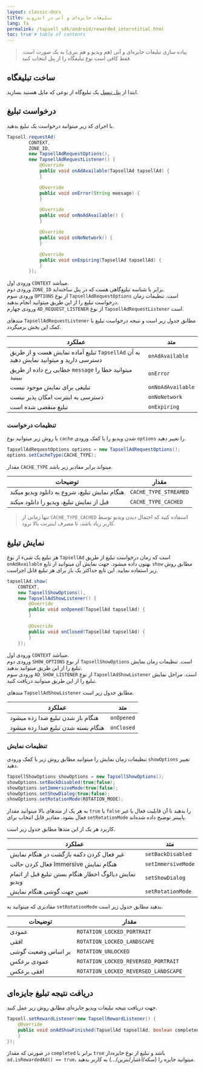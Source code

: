 ```yaml
---
layout: classic-docs
title: تبلیغات جایزه‌ای و آنی در اندروید
lang: fa
permalink: /tapsell_sdk/android/rewarded_interstitial.html
toc: true # table of contents
---
```

>پیاده سازی تبلیغات جایزه‌ای و آنی (هم ویدیو‌ و هم بنری) به یک صورت است. فقط کافی است نوع تبلیغگاه را از پنل انتخاب کنید.

## ساخت تبلیغگاه
ابتدا از [پنل تپسل](https://dashboard.tapsell.ir/) یک تبلیغ‌گاه از نوعی که مایل هستید بسازید.

## درخواست تبلیغ
با اجرای کد زیر میتوانید درخواست یک تبلیغ بدهید.

```java
Tapsell.requestAd(
        CONTEXT,
        ZONE_ID,
        new TapsellAdRequestOptions(),
        new TapsellAdRequestListener() {
            @Override
            public void onAdAvailable(TapsellAd tapsellAd) {
            }

            @Override
            public void onError(String meesage) {
            }

            @Override
            public void onNoAdAvailable() {
            }

            @Override
            public void onNoNetwork() {
            }

            @Override
            public void onExpiring(TapsellAd tapsellAd) {
            }
        });
```
ورودی اول `CONTEXT` میباشد.  
ورودی دوم `ZONE_ID` برابر با شناسه تبلیغ‌گاهی هست که در پنل ساخته‌اید.  
ورودی سوم `OPTIONS` از نوع `TapsellAdRequestOptions` است. تنظیمات زمان درخواست تبلیغ را از این طریق میتوانید انجام بدهید.  
ورودی چهارم `AD_REQUEST_LISTENER` از نوع `TapsellAdRequestListener` است.  
  
متدهای `TapsellAdRequestListener` مطابق جدول زیر است و نتیجه درخواست تبلیغ با کمک این بخش برمیگردد.

| عملکرد | متد |
| - | - |
| تبلیع آماده نمایش هست و از طریق `TapsellAd` به آن دسترسی دارید و میتوانید نمایش دهید | `onAdAvailable` |
| خطایی رخ داده از طریق `message` میتوانید خطا را ببینید | `onError` |
| تبلیغی برای نمایش موجود نیست | `onNoAdAvailable` |
| دسترسی به اینترنت امکان پذیر نیست | `onNoNetwork` |
| تبلیغ منقضی شده است | `onExpiring` |

### تنظیمات درخواست
با روش زیر میتوانید نوع `cache` شدن ویدیو را با کمک ورودی `options` را تغییر دهید.  
```java
TapsellAdRequestOptions options = new TapsellAdRequestOptions();
options.setCacheType(CACHE_TYPE);
```
مقدار `CACHE_TYPE` میتواند برابر مقادیر زیر باشد.

| توضیحات | مقدار |
| - | - |
| هنگام نمایش تبلیغ، شروع به دانلود ویدیو میکند | `CACHE_TYPE_STREAMED` |
| قبل از نمایش تبلیغ، ویدیو را دانلود میکند | `CACHE_TYPE_CACHED` |

>تنها زمانی از `CACHE_TYPE_CACHED` استفاده کنید که احتمال دیدن ویدیو توسط کاربر زیاد باشد، تا مصرف اینترنت بالا نرود.

## نمایش تبلیغ

هر تبلیغ یک شیء از نوع `TapsellAd` است که زمان درخواست تبلیغ از طریق `onAdAvailable` بهتون داده میشود. جهت نمایش آن‌ میتوانید از تابع `show` مطابق روش زیر استفاده نمایید. این تابع حداکثر یک بار برای هر تبلیغ قابل اجراست.

```java
tapsellAd.show(
    CONTEXT,
    new TapsellShowOptions(),
    new TapsellAdShowListener() {
        @Override
        public void onOpened(TapsellAd tapsellAd) {
        }

        @Override
        public void onClosed(TapsellAd tapsellAd) {
        }
    });
```

ورودی اول `CONTEXT` میباشد.  
ورودی دوم `SHOW_OPTIONS` از نوع `TapsellShowOptions` است. تنظیمات زمان نمایش تبلیغ را از این طریق میتوانید بدهید.  
ورودی سوم `AD_SHOW_LISTENER` از نوع `TapsellAdShowListener` است. مراحل نمایش تبلیغ را از این طریق میتوانید دریافت کنید.  

متدهای `TapsellAdShowListener` مطابق جدول زیر است.

| عملکرد | متد |
| - | - |
| هنگام باز شدن تبلیغ صدا زده میشود | `onOpened` |
| هنگام بسته شدن تبلیغ صدا زده میشود | `onClosed` |

### تنظیمات نمایش
تنظیمات زمان نمایش را میتوانید مطابق روش زیر با کمک ورودی `showOptions` تغییر دهید.
```java
TapsellShowOptions showOptions = new TapsellShowOptions();
showOptions.setBackDisabled(true|false);
showOptions.setImmersiveMode(true|false);
showOptions.setShowDialog(true|false);
showOptions.setRotationMode(ROTATION_MODE);
```
به هر یک از متدهای بالا میتوانید مقدار `true` یا `false` را بدهید تا آن قابلیت فعال یا غیر فعال بشود. مقادیر قابل انتخاب برای `setRotationMode` پایینتر توضیح داده شده‌اند.  

کاربرد هر یک از این متدها مطابق جدول زیر است.

| عملکرد | متد |
| - | - |
| غیر فعال کردن دکمه بازگشت در هنگام نمایش | `setBackDisabled` |
| فعال کردن حالت Immersive هنگام نمایش | `setImmersiveMode` |
| نمایش دیالوگ اخطار هنگام بستن تبلیغ قبل از اتمام ویدیو | `setShowDialog` |
| تعیین جهت گوشی هنگام نمایش | `setRotationMode` |
  
  
مقادیری که میتوانید به `setRotationMode` بدهید مطابق جدول زیر است.

| توضیحات | مقدار |
| - | - |
| عمودی | `ROTATION_LOCKED_PORTRAIT` |
| افقی | `ROTATION_LOCKED_LANDSCAPE` |
| بر اساس وضعیت گوشی | `ROTATION_UNLOCKED` |
| عمودی برعکس | `ROTATION_LOCKED_REVERSED_PORTRAIT` |
| افقی برعکس | `ROTATION_LOCKED_REVERSED_LANDSCAPE` |

## دریافت نتیجه تبلیغ جایزه‌ای
جهت دریافت نتیجه تبلیغات ویدیو جایزه‌ای مطابق روش زیر عمل کنید.
```java
Tapsell.setRewardListener(new TapsellRewardListener() {
    @Override
    public void onAdShowFinished(TapsellAd tapsellAd, boolean completed) {
    }
});
```
در صورتی که مقدار `completed` برابر با `true` باشد و تبلیغ از نوع جایزه‌دار `ad.isRewardedAd() == true`، میتوانید جایزه را (سکه/اعتبار/بنزین/…) به کاربر بدهید.

